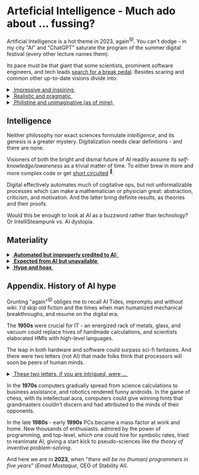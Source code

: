 # Arteficial Intelligence - Much ado about ... fussing?

Artificial Intelligence is a hot theme in 2023, again<sup>😾</sup>. 
You can't dodge - in my city "AI" and "ChatGPT" saturate the program of the summer digital festival (every other lecture names them).

Its pace must be that giant that some scientists, prominent software engineers, and tech leads [search for a break pedal](https://futureoflife.org/open-letter/pause-giant-ai-experiments/). Besides scaring and common other up-to-date visions divide into:

<details>
<summary><ins>&nbsp;Impressive and inspiring&nbsp;</ins></summary>
&nbsp;

* *Sundar Pichai*, Google CEO:\
"AI is the most profound technology humanity is working on today."
* *Jensen Huang*, CEO of NVIDIA:\
"Software is eating the world, but AI is going to eat software."
* MkCinsey & Company:\
"Generative AI’s impact on productivity could add trillions of dollars [annually]..."
* *Ray Kurzweil*, inventor and futurist:\
"By 2029, computers will have emotional intelligence and be convincing as people."
* _Giles Pendleton,_ executive director of NEOM ($500 billion project):\
"The linear city will be “assembled” using artificial intelligence."
* [and how without him] *Elon Musk*, xAI startup founder:\
"The goal of xAI is to understand the true nature of the universe."

\__________________________________________
</details>

<details>
<summary><ins>&nbsp;Realistic and pragmatic&nbsp;</ins></summary>
&nbsp;

They were not as easy to find as the quotes above ...

* *Ginni Rometty*, CEO of IBM\
"Some people call this artificial intelligence, but the reality is this technology will enhance us. So instead of artificial intelligence, I think we'll augment our intelligence."\
&nbsp;&nbsp;&nbsp;&nbsp;<sup>✋</sup>&nbsp;<sub>Notice the word *augment*, which can apply to the abacus, paper thesaurus, or supercomputers in the same context.</sub>

* _Christopher Nolan_, filmmaker, questioned about AI in a 2023 interview:\
"... the real world is, by definition, infinitely complex. ... And so, any digital simulation or technology that simulates, eventually, it always hits a particular limitation."

* _Michael Atleson_, Attorney, Federal Trade Commission, 27/Feb/2023:\
"Keep your AI claims in check."

\__________________________________________
</details>

<details>
<summary><ins>&nbsp;Philistine and unimaginative (as of mine)&nbsp;</ins></summary>
&nbsp;

* **AI Lab, ~1500s** (yes, AI)

![Faust vs. homunculus, engraving](../_rsc/_img/Homunculus.engraving.wiki.jpg)

* **Alchemy workshop, 2020s**

![Illustration of IT and AI](../_rsc/_img/ComputerScience-Intro(learncomputerscienceonline.com).jpg)

*&nbsp;<sub>Images are for illustrative purposes only and belong to the wiki and IMLO</sub>

\__________________________________________
</details>

## Intelligence

Neither philosophy nor exact sciences formulate _intelligence_, and its genesis is a greater mystery. 
Digitalization needs clear definitions - and there are none.

Visioners of both the bright and dismal future of AI readily assume its *self-knowledge/awareness* as a trivial matter of time. To either brew in more and more complex code or get [short circuited](https://www.imdb.com/title/tt0091949)&nbsp;<sup>:cinema:</sup>.

Digital effectively automates much of cogitative ops, but not unformalizable processes which can make a mathematician or physician great: abstraction, criticism, and motivation. And the latter bring definite results, as theories and their proofs.

Would this be enough to look at *AI* as a buzzword rather than technology? Or IntelliSteampunk vs. AI dystopia.

## Materiality

<details>
<summary><ins>&nbsp;<b>Automated but improperly credited to AI:</b>&nbsp;</ins></summary>
&nbsp;
  
+ processing vast amounts of data in real-time, finding patterns there,
+ translation and text generation,
+ text/image/video generation,
+ recognition of all kinds with on-the-fly processing (video),
+ assisted mathematical proofs (impossible without computers),
+ tutoring (as coding assistance)
+ engines that can smash humans in intellectual sports (Stockfish in chess)

\__________________________________________ 

</details>
<details>
<summary><ins>&nbsp;<b>Expected from AI but unavailable</b>&nbsp;</ins></summary>
&nbsp;

- **First and foremost**, pass so-called _Turing_ test\
You can think up a _CAPTCHA_, which a motivated fellow will promptly pass but AI may only exhaust.
- Select and prove any unsolved mathematical problem with all computing power in the world\
(Humans can do, as _Grigori Perelman_ with one of the seven _Millenium Problems_.)
- Write the strongest chess engine

\__________________________________________ 
</details>

<details>
<summary><ins>&nbsp;<b>Hype and hoax</b>&nbsp;</ins></summary>
&nbsp;

- **First and foremost** AI is publicity for investors. That has nothing to do with progress and technology.
- There's human assistance behind many AI tricks (either individual tuning or "machine learning" by thousands in low-rate offshore).\
  (Do you remember machine learning of [Mechanical Turk](https://en.wikipedia.org/wiki/Mechanical_Turk)?)

\__________________________________________ 
</details>

## Appendix. History of AI hype

Grunting "again"<sup>😾</sup> obliges me to recall AI Tides, impromptu and without wiki. I'd skip old fiction and the times when man humanized mechanical breakthroughs, and resume on the digital era.

The **1950s** were crucial for IT - an energized rack of metals, glass, and vacuum could replace hives of handmade calculations, and scientists elaborated HMIs with high-level languages. 

The leap in both hardware and software could surpass sci-fi fantasies. And there were two letters (not AI) that made folks think that processors will soon be peers of human minds.

<details>
<summary><ins>&nbsp;These two letters, if you are intrigued, were ...&nbsp;</ins></summary>
&nbsp;
  
&nbsp;&nbsp;&nbsp;&nbsp;&nbsp;&nbsp;**IF** -- This statement in high-level languages introduced the feeling of human doubt and decision-making.


\__________________________________________ 
</details>

In the **1970s** computers gradually spread from science calculations to business assistance, and robotics rendered funny androids. In the game of chess, with its intellectual aura, computers could give winning hints that grandmasters couldn't discern and had attributed to the minds of their opponents.

In the late **1980s** - early **1990s** PCs became a mass factor at work and home. New thousands of enthusiasts. admired by the power of programming, and top-level, which one could hire for symbolic rates, tried to reanimate AI, giving a start kick to pseudo-sciences like _the theory of inventive problem-solving_.

And here we are in **2023**, when "_there will be no (human) programmers in five years_" (*Emad Mostaque*, CEO of Stability AI).


